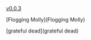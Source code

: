 [v0.0.3](https://github.com/littleflute/m25/edit/master/README.md)

[Flogging Molly](Flogging Molly)

[grateful dead](grateful dead)
